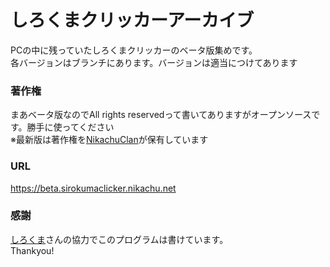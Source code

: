# しろくまクリッカーアーカイブ
PCの中に残っていたしろくまクリッカーのベータ版集めです。  
各バージョンはブランチにあります。バージョンは適当につけてあります  

### 著作権
まあベータ版なのでAll rights reservedって書いてありますがオープンソースです。勝手に使ってください  
※最新版は著作権を[NikachuClan](https://nikachuclan.github.io)が保有しています  

### URL
https://beta.sirokumaclicker.nikachu.net

### 感謝
[しろくま](https://github.com/sirokuma2020)さんの協力でこのプログラムは書けています。  
Thankyou!
